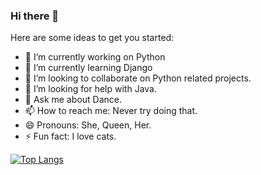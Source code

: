### Hi there 👋

Here are some ideas to get you started:

- 🔭 I’m currently working on Python
- 🌱 I’m currently learning Django
- 👯 I’m looking to collaborate on Python related projects.
- 🤔 I’m looking for help with Java.
- 💬 Ask me about Dance.
- 📫 How to reach me: Never try doing that.
- 😄 Pronouns: She, Queen, Her.
- ⚡ Fun fact: I love cats.

[![Top Langs](https://github-readme-stats1.vercel.app/api/top-langs/?username=ayesha-srivastava&theme=blue-green)](https://github.com/MainakRepositor/github-readme-stats1)
